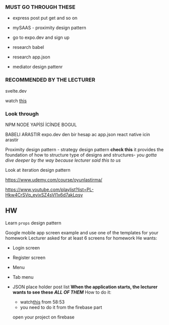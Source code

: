 ### MUST GO THROUGH THESE

- express post put get and so on

- mySAAS - proximity design pattern

- go to expo.dev and sign up

- research babel

- research app.json

- mediator design pattenr

### RECOMMENDED BY THE LECTURER

svelte.dev

watch [this](https://www.youtube.com/watch?v=wRdcM30oYXg)

### Look through

NPM NODE YAPİSİ İCİNDE BOGUL

BABELI ARASTIR
expo.dev den bir hesap ac
app.json react native icin arastir

Proximity design pattern - strategy design pattern **check this** it provides the foundation of how to structure type of designs and structures- _you gotta dive deeper by the way because lecturer said this to us_

Look at iteration design pattern

https://www.udemy.com/course/oyunlastirma/

https://www.youtube.com/playlist?list=PL-Hkw4CrSVq_eyixSZ4sVI1x6d7akLpsy

## HW

Learn `props` design pattern

Google mobile app screen example and use one of the templates for your homework
Lecturer asked for at least 6 screens for homework
He wants:

- Login screen
- Register screen
- Menu
- Tab menu
- JSON place holder post list
  **When the application starts, the lecturer wants to see these _ALL OF THEM_**
  How to do it:

  - watch[this](https://www.youtube.com/watch?v=xx5XsBzGUOM) from 58:53
  - you need to do it from the firebase part

  open your project on firebase
